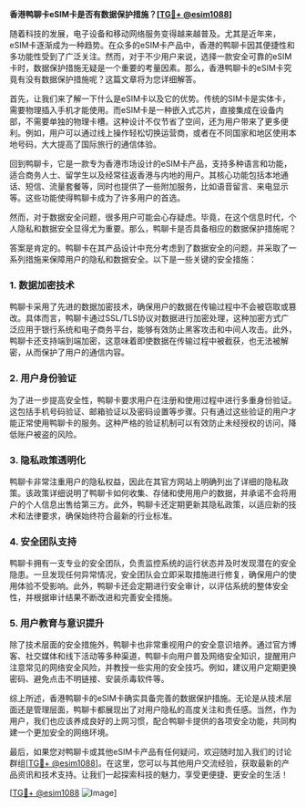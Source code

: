 **香港鸭聊卡eSIM卡是否有数据保护措施？[[TG💪+ @esim1088](https://t.me/s/esim1088)]**

随着科技的发展，电子设备和移动网络服务变得越来越普及。尤其是近年来，eSIM卡逐渐成为一种趋势。在众多的eSIM卡产品中，香港的鸭聊卡因其便捷性和多功能性受到了广泛关注。然而，对于不少用户来说，选择一款安全可靠的eSIM卡时，数据保护措施无疑是一个重要的考量因素。那么，香港鸭聊卡的eSIM卡究竟有没有数据保护措施呢？这篇文章将为您详细解答。

首先，让我们来了解一下什么是eSIM卡以及它的优势。传统的SIM卡是实体卡，需要物理插入手机才能使用。而eSIM卡是一种嵌入式芯片，直接集成在设备内部，不需要单独的物理卡槽。这种设计不仅节省了空间，还为用户带来了更多便利。例如，用户可以通过线上操作轻松切换运营商，或者在不同国家和地区使用本地号码，大大提高了国际旅行的通信体验。

回到鸭聊卡，它是一款专为香港市场设计的eSIM卡产品，支持多种语言和功能，适合商务人士、留学生以及经常往返香港与内地的用户。其核心功能包括本地通话、短信、流量套餐等，同时也提供了一些附加服务，比如语音留言、来电显示等。这些功能使得鸭聊卡成为了许多用户的首选。

然而，对于数据安全问题，很多用户可能会心存疑虑。毕竟，在这个信息时代，个人隐私和数据安全显得尤为重要。那么，鸭聊卡是否具备相应的数据保护措施呢？

答案是肯定的。鸭聊卡在其产品设计中充分考虑到了数据安全的问题，并采取了一系列措施来保障用户的隐私和数据安全。以下是一些关键的安全措施：

### 1. 数据加密技术

鸭聊卡采用了先进的数据加密技术，确保用户的数据在传输过程中不会被窃取或篡改。具体而言，鸭聊卡通过SSL/TLS协议对数据进行加密处理，这种加密方式广泛应用于银行系统和电子商务平台，能够有效防止黑客攻击和中间人攻击。此外，鸭聊卡还支持端到端加密，这意味着即使数据在传输过程中被截获，也无法被解密，从而保护了用户的通信内容。

### 2. 用户身份验证

为了进一步提高安全性，鸭聊卡要求用户在注册和使用过程中进行多重身份验证。这包括手机号码验证、邮箱验证以及密码设置等步骤。只有通过这些验证的用户才能正常使用鸭聊卡的服务。这种严格的验证机制可以有效防止未经授权的访问，降低账户被盗的风险。

### 3. 隐私政策透明化

鸭聊卡非常注重用户的隐私权益，因此在其官方网站上明确列出了详细的隐私政策。该政策详细说明了鸭聊卡如何收集、存储和使用用户的数据，并承诺不会将用户的个人信息出售给第三方。此外，鸭聊卡还定期更新其隐私政策，以适应新的技术和法律要求，确保始终符合最新的行业标准。

### 4. 安全团队支持

鸭聊卡拥有一支专业的安全团队，负责监控系统的运行状态并及时发现潜在的安全隐患。一旦发现任何异常情况，安全团队会立即采取措施进行修复，确保用户的使用体验不受影响。此外，鸭聊卡还会定期进行安全审计，以评估系统的整体安全性，并根据审计结果不断改进和完善安全措施。

### 5. 用户教育与意识提升

除了技术层面的安全措施外，鸭聊卡也非常重视用户的安全意识培养。通过官方博客、社交媒体和线下活动等多种渠道，鸭聊卡向用户普及网络安全知识，提醒用户注意常见的网络安全风险，并教授一些实用的安全技巧。例如，建议用户定期更换密码、避免点击不明链接、安装杀毒软件等。

综上所述，香港鸭聊卡的eSIM卡确实具备完善的数据保护措施。无论是从技术层面还是管理层面，鸭聊卡都展现出了对用户隐私的高度关注和责任感。当然，作为用户，我们也应该养成良好的上网习惯，配合鸭聊卡提供的各项安全功能，共同构建一个更加安全的网络环境。

最后，如果您对鸭聊卡或其他eSIM卡产品有任何疑问，欢迎随时加入我们的讨论群组[[TG💪+ @esim1088](https://t.me/s/esim1088)]。在这里，您可以与其他用户交流经验，获取最新的产品资讯和技术支持。让我们一起探索科技的魅力，享受更便捷、更安全的生活！

[[TG💪+ @esim1088](https://t.me/s/esim1088) ![Image](https://i.postimg.cc/4NQfJmqS/Snipaste-2025-05-13-00-14-12.png)]
